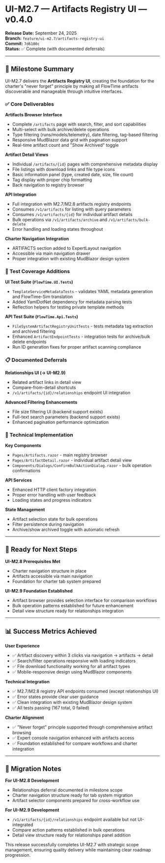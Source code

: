 # UI-M2.7 — Artifacts Registry UI — v0.4.0

**Release Date:** September 24, 2025  
**Branch:** `feature/ui-m2.7/artifacts-registry-ui`  
**Commit:** `7d6100c`  
**Status:** ✅ Complete (with documented deferrals)

---

## 🎯 Milestone Summary

UI-M2.7 delivers the **Artifacts Registry UI**, creating the foundation for the charter's "never forget" principle by making all FlowTime artifacts discoverable and manageable through intuitive interfaces.

### ✅ Core Deliverables

**Artifacts Browser Interface**
- Complete `/artifacts` page with search, filter, and sort capabilities
- Multi-select with bulk archive/delete operations
- Type filtering (runs/models/telemetry), date filtering, tag-based filtering
- Responsive MudBlazor data grid with pagination support
- Real-time artifact count and "Show Archived" toggle

**Artifact Detail Views**
- Individual `/artifacts/{id}` pages with comprehensive metadata display
- File listings with download links and file type icons
- Basic information panel (type, created date, size, file count)
- Tag display with proper chip formatting
- Back navigation to registry browser

**API Integration**
- Full integration with M2.7/M2.8 artifacts registry endpoints
- Consumes `/v1/artifacts` for listing with query parameters
- Consumes `/v1/artifacts/{id}` for individual artifact details
- Bulk operations via `/v1/artifacts/archive` and `/v1/artifacts/bulk-delete`
- Error handling and loading states throughout

**Charter Navigation Integration**
- ARTIFACTS section added to ExpertLayout navigation
- Accessible via main navigation drawer
- Proper integration with existing MudBlazor design system

### 🧪 Test Coverage Additions

**UI Test Suite (`FlowTime.UI.Tests`)**
- `TemplateServiceMetadataTests` - validates YAML metadata generation and FlowTime-Sim translation
- Added YamlDotNet dependency for metadata parsing tests
- Reflection helpers for testing private template methods

**API Test Suite (`FlowTime.Api.Tests`)**
- `FileSystemArtifactRegistryUnitTests` - tests metadata tag extraction and archived filtering
- Enhanced `ArtifactEndpointTests` - integration tests for archive/bulk delete endpoints
- Run ID generation fixes for proper artifact scanning compliance

### 📋 Documented Deferrals

**Relationships UI (→ UI-M2.9)**
- Related artifact links in detail view
- Compare-from-detail shortcuts
- `/v1/artifacts/{id}/relationships` endpoint UI integration

**Advanced Filtering Enhancements**
- File size filtering UI (backend support exists)
- Full-text search parameters (backend support exists)
- Enhanced pagination performance optimization

### 🔧 Technical Implementation

**Key Components**
- `Pages/Artifacts.razor` - main registry browser
- `Pages/ArtifactDetail.razor` - individual artifact detail view
- `Components/Dialogs/ConfirmBulkActionDialog.razor` - bulk operation confirmations

**API Services**
- Enhanced HTTP client factory integration
- Proper error handling with user feedback
- Loading states and progress indicators

**State Management**
- Artifact selection state for bulk operations
- Filter persistence during navigation
- Archive/show archived toggle with automatic refresh

---

## 🚀 Ready for Next Steps

**UI-M2.8 Prerequisites Met**
- Charter navigation structure in place
- Artifacts accessible via main navigation
- Foundation for charter tab system prepared

**UI-M2.9 Foundation Established**
- Artifact browser provides selection interface for comparison workflows
- Bulk operation patterns established for future enhancement
- Detail view structure ready for relationships integration

---

## 📊 Success Metrics Achieved

**User Experience**
- ✅ Artifact discovery within 3 clicks via navigation → artifacts → detail
- ✅ Search/filter operations responsive with loading indicators
- ✅ File download functionality working for all artifact types
- ✅ Mobile-responsive design using MudBlazor components

**Technical Integration**
- ✅ M2.7/M2.8 registry API endpoints consumed (except relationships UI)
- ✅ Error states provide clear user guidance
- ✅ Clean integration with existing MudBlazor design system
- ✅ All tests passing (167 total, 0 failed)

**Charter Alignment**
- ✅ "Never forget" principle supported through comprehensive artifact browsing
- ✅ Expert console navigation enhanced with artifacts access
- ✅ Foundation established for compare workflows and charter integration

---

## 🔄 Migration Notes

**For UI-M2.8 Development**
- Relationships deferral documented in milestone scope
- Charter navigation structure ready for tab system migration
- Artifact selector components prepared for cross-workflow use

**For UI-M2.9 Development**
- `/v1/artifacts/{id}/relationships` endpoint available but not UI-integrated
- Compare action patterns established in bulk operations
- Detail view structure ready for relationships panel addition

This release successfully completes UI-M2.7 with strategic scope management, ensuring quality delivery while maintaining clear roadmap progression.